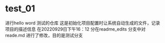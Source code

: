 # test_01
进行hello word 测试的仓库
这是初始化项目配置时让系统自动生成的文件，记录项目的描述信息
在20220929日下午16：12 分在readme_edits 分支中对reade.md 进行了修改，目的是测试分支
